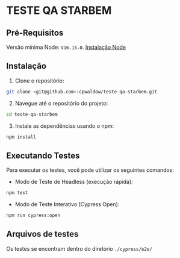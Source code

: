 # TESTE QA STARBEM

## Pré-Requisitos

Versão mínima Node: `V16.15.0`. [Instalação Node](https://nodejs.org/en)

## Instalação

1. Clone o repositório:

```bash
git clone <git@github.com>:cpwaldow/teste-qa-starbem.git
```

2. Navegue até o repositório do projeto:

```bash
cd teste-qa-starbem
```

3. Instale as dependências usando o npm:

```bash
npm install
```

## Executando Testes

Para executar os testes, você pode utilizar os seguintes comandos:

- Modo de Teste de Headless (execução rápida):

```bash
npm test
```

- Modo de Teste Interativo (Cypress Open):

```bash
npm run cypress:open
```

## Arquivos de testes

Os testes se encontram dentro do diretório `./cypress/e2e/`
